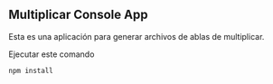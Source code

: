 ## Multiplicar Console App
Esta es una aplicación para generar archivos de ablas de multiplicar.

Ejecutar este comando

```
npm install
```
